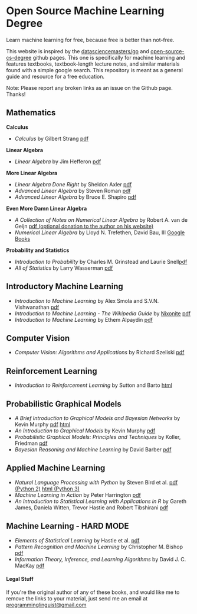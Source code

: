 # Open Source Machine Learning Degree

Learn machine learning for free, because free is better than not-free.

This website is inspired by the <a href='https://github.com/datasciencemasters/go'>datasciencemasters/go</a> and <a href='https://github.com/mvillaloboz/open-source-cs-degree'>open-source-cs-degree</a> github pages. This one is specifically for machine learning and features textbooks, textbook-length lecture notes, and similar materials found with a simple google search. This repository is meant as a general guide and resource for a free education. 

Note: Please report any broken links as an issue on the Github page. Thanks!

## Mathematics

**Calculus**

  * *Calculus* by Gilbert Strang <a href='http://ocw.mit.edu/ans7870/resources/Strang/Edited/Calculus/Calculus.pdf'>pdf</a>

**Linear Algebra**

  * *Linear Algebra* by Jim Hefferon <a href='http://joshua.smcvt.edu/linearalgebra/'>pdf</a>

**More Linear Algebra**

  * *Linear Algebra Done Right* by Sheldon Axler <a href='http://fetweb.ju.edu.jo/staff/EE/jrahhal/PDF/sc%20-%20Linear%20Algebra%20Done%20Right.pdf'>pdf</a>
  * *Advanced Linear Algebra* by Steven Roman <a href='http://ksu.edu.sa/sites/py/ar/mpy/departments/math/learnResources/ResourceCenter/Documents/Advanced%20Linear%20Algebra%20-%20Steven%20Roman.pdf'>pdf</a>
  * *Advanced Linear Algebra* by Bruce E. Shapiro <a href='http://beshapiro.com/math462/462notes.pdf'>pdf</a>

**Even More Damn Linear Algebra**

  * *A Collection of Notes on Numerical Linear Algebra* by Robert A. van de Geijn <a href='http://www.cs.utexas.edu/users/flame/Notes/NotesOnNLA.pdf'>pdf (optional donation to the author on his website)</a>
  * *Numerical Linear Algebra* by Lloyd N. Trefethen, David Bau, III <a href='https://books.google.com/books?id=bj-Lu6zjWbEC&pg=PA8&source=gbs_toc_r&cad=3#v=onepage&q&f=false'>Google Books</a>

**Probability and Statistics**

  * *Introduction to Probability* by Charles M. Grinstead and Laurie Snell<a href='https://www.dartmouth.edu/~chance/teaching_aids/books_articles/probability_book/amsbook.mac.pdf'>pdf</a>
  * *All of Statistics* by Larry Wasserman <a href='http://www.ic.unicamp.br/~wainer/cursos/1s2013/ml/livro.pdf'>pdf</a>


## Introductory Machine Learning

  * *Introduction to Machine Learning* by Alex Smola and S.V.N. Vishwanathan <a href='http://alex.smola.org/drafts/thebook.pdf'>pdf</a>
  * *Introduction to Machine Learning - The Wikipedia Guide* by <a href='https://github.com/Nixonite'>Nixonite</a> <a href='https://github.com/Nixonite/open-source-machine-learning-degree/raw/master/Introduction%20to%20Machine%20Learning%20-%20Wikipedia.pdf'>pdf</a>
  * *Introduction to Machine Learning* by Ethem Alpaydin <a href='http://stp.lingfil.uu.se/~santinim/ml/2014/Alpaydin2010_IntroductionToMl_2ed.pdf'>pdf</a>

## Computer Vision

  * *Computer Vision: Algorithms and Applications* by Richard Szeliski <a href='http://szeliski.org/Book/drafts/SzeliskiBook_20100903_draft.pdf'>pdf</a>

## Reinforcement Learning 

  * *Introduction to Reinforcement Learning* by Sutton and Barto <a href='http://webdocs.cs.ualberta.ca/~sutton/book/the-book.html'>html</a>

## Probabilistic Graphical Models

  * *A Brief Introduction to Graphical Models and Bayesian Networks* by Kevin Murphy <a href='http://www.cs.ubc.ca/~murphyk/Bayes/bayes_tutorial.pdf'>pdf</a> <a href='http://www.cs.ubc.ca/~murphyk/Bayes/bnintro.html'>html</a>
  * *An Introduction to Graphical Models* by Kevin Murphy <a href='http://www.cs.ubc.ca/~murphyk/Papers/intro_gm.pdf'>pdf</a>
  * *Probabilistic Graphical Models: Principles and Techniques* by Koller, Friedman <a href='http://vk.com/doc168073_304660839?hash=39a33dd8aa6b141d8a&dl=b667454bc650f66cc0'>pdf</a>
  * *Bayesian Reasoning and Machine Learning* by David Barber <a href='http://web4.cs.ucl.ac.uk/staff/D.Barber/textbook/090310.pdf'>pdf</a>

## Applied Machine Learning

  * *Natural Language Processing with Python* by Steven Bird et al. <a href='http://victoria.lviv.ua/html/fl5/NaturalLanguageProcessingWithPython.pdf' >pdf (Python 2)</a> <a href='http://www.nltk.org/book/'> html (Python 3)</a>
  * *Machine Learning in Action* by Peter Harrington <a href='http://www2.ift.ulaval.ca/~chaib/IFT-4102-7025/public_html/Fichiers/Machine_Learning_in_Action.pdf'>pdf</a>
  * *An Introduction to Statistical Learning with Applications in R* by Gareth James, Daniela Witten, Trevor Hastie and Robert Tibshirani <a href='http://www-bcf.usc.edu/~gareth/ISL/ISLR%20Fourth%20Printing.pdf'>pdf</a>

## Machine Learning - HARD MODE

  * *Elements of Statistical Learning* by Hastie et al. <a href='http://statweb.stanford.edu/~tibs/ElemStatLearn/'>pdf</a>
  * *Pattern Recognition and Machine Learning* by Christopher M. Bishop <a href='http://users.isr.ist.utl.pt/~wurmd/Livros/school/Bishop%20-%20Pattern%20Recognition%20And%20Machine%20Learning%20-%20Springer%20%202006.pdf'>pdf</a>
  * *Information Theory, Inference, and Learning Algorithms* by David J. C. MacKay <a href='http://www.inference.phy.cam.ac.uk/itprnn/book.pdf'>pdf</a>

#### Legal Stuff
If you're the original author of any of these books, and would like me to remove the links to your material, just send me an email at programminglinguist@gmail.com
